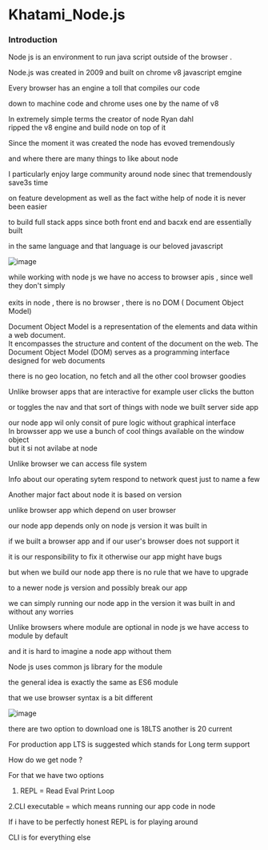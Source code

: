 # Khatami_Node.js

### Introduction

Node js is an environment to run java script outside of the browser .<br>

Node.js was created in 2009 and built on chrome v8 javascript emgine <br>

Every browser has an engine a toll that compiles our code <br>

down to machine code and chrome uses one by the name of v8 <br>

In extremely simple terms the creator of node Ryan dahl <br>
 ripped the v8 engine and build node on top of it <br>

 Since the moment it was created the node has evoved tremendously <br>

 and where there are many things to like about node <br>

 I particularly enjoy large community around node sinec that tremendously save3s time <br>

 on feature development as well as the fact withe help of node it is never been easier <br>

 to build full stack apps since both front end and bacxk end are essentially built  <br>

 in the same language and that language is our beloved javascript <br>

![image](https://github.com/C191068/Khatami_Node.js/assets/89090776/109abdd4-62bc-422a-8908-f4ad77da3b6c)

 
while working with node js we have no access to browser apis , since well they don't simply <br>
\
exits in node , there is no browser , there is no DOM ( Document Object Model)  <br>

Document Object Model is a representation of the elements and data within a web document.<br>
It encompasses the structure and content of the document on the web. The Document Object Model (DOM) serves as a programming interface designed for web documents <br>
 
there is no geo location, no fetch and all the other cool browser goodies   <br>

Unlike browser apps that are interactive for example user clicks the button <br>

or toggles the nav and that sort of things with node we built server side app <br>

our node app wil only consit of pure logic without graphical interface <br>
 In browsser app we use a bunch of cool things available on the window object  <br>
but it si not avilabe at node <br>

Unlike browser we can access file system <br>

Info about our operating sytem respond to network quest just to name a few <br>

Another major fact about node it is based on version <br>

unlike browser app which depend on user browser <br>

our node app depends only on node js version it was built in  <br>

if we built a browser app and if our user's browser does not support it <br>

it is our responsibility to fix it otherwise our app might have bugs  <br>

but when we build our node app there is no rule that we have to upgrade <br>

to a newer node js version and possibly break our app  <br>

we can simply running our node app in the version it was built in and without any worries  <br>

Unlike browsers where module are optional in node js we have access to module by default <br>

and it is hard to imagine a node app without them <br>

Node js uses common js library for the module 

the general idea is exactly the same as ES6 module <br>

that we use browser syntax is a bit different <br>

![image](https://github.com/C191068/Khatami_Node.js/assets/89090776/0ee4033d-55de-4abf-ad95-e09564c5a470)

there are two option to download one is 18LTS another is 20 current <br>

For production app LTS is suggested which stands for Long term support <br>


How do we get node ? <br>

For that we have two options <br>

1. REPL = Read Eval Print Loop <br>

2.CLI executable = which means running our app code in node <br>

If i have to be perfectly honest REPL is for playing around <br>

CLI is for everything else <br>








 



 


